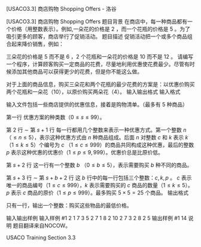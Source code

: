 



[USACO3.3] 商店购物 Shopping Offers - 洛谷














[USACO3.3] 商店购物 Shopping Offers
题目背景
在商店中，每一种商品都有一个价格（用整数表示）。例如,一朵花的价格是 $2$ ，而一个花瓶的价格是 $5$ 。为了吸引更多的顾客，商店举行了促销活动。
题目描述
促销活动把一个或多个商品组合起来降价销售，例如：

三朵花的价格是 $5$ 而不是 $6$ ，$2$ 个花瓶和一朵花的价格是 $10$ 而不是 $12$ 。 请编写一个程序，计算顾客购买一定商品的花费，尽量地利用优惠使花费最少。尽管有时候添加其他商品可以获得更少的花费，但是你不能这么做。

对于上面的商品信息，购买三朵花和两个花瓶的最少花费的方案是：以优惠价购买两个花瓶和一朵花（$10$），以原价购买两朵花（$4$）。
输入输出格式
输入格式

输入文件包括一些商店提供的优惠信息，接着是购物清单。（最多有 $5$ 种商品）

第一行 优惠方案的种类数（$0\leq s\leq99$）。

第 $2$ 行 $\sim$ 第 $s+1$ 行  每一行都用几个整数来表示一种优惠方式。第一个整数 $n$ （$\leq n\leq5$），表示这种优惠方式由 $n$ 种商品组成。后面 $n$ 对整数 $c$ 和 $k$ 表示 $k$ （$1\leq k\leq5$）个编号为 $c$ （$1\leq c\leq999$）的商品共同构成这种优惠，最后的整数 $p$ 表示这种优惠的优惠价（$1\leq p\leq9,999$）。优惠价总是比原价低。

第 $s+2$ 行 这一行有一个整数 $b$ （$0\leq b\leq5$），表示需要购买 $b$ 种不同的商品。

第 $s+3$ 行 $\sim$ 第 $s+b+2$ 行 这 $b$ 行中的每一行包括三个整数：$c,k,p$ 。 $c$ 表示唯一的商品编号（$1\leq c\leq999$），$k$ 表示需要购买的 $c$ 商品的数量（$1\leq k\leq5$）。$p$ 表示 $c$ 商品的原价（$1\leq p\leq999$）。最多购买 $5\times5=25$ 个商品。
输出格式

只有一行，输出一个整数：购买这些物品的最低价格。

输入输出样例
输入样例 #1
2
1 7 3 5
2 7 1 8 2 10
2
7 3 2
8 2 5
输出样例 #1
14
说明
题目翻译来自NOCOW。

USACO Training Section 3.3







